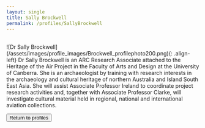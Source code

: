 ```yaml
---
layout: single
title: Sally Brockwell
permalink: /profiles/SallyBrockwell
---
```

<br>
![Dr Sally Brockwell](/assets/images/profile_images/Brockwell_profilephoto200.png){: .align-left}
Dr Sally Brockwell is an ARC Research Associate attached to the Heritage of the Air Project in the Faculty of Arts and Design at the University of Canberra. She is an archaeologist by training with research interests in the archaeology and cultural heritage of northern Australia and Island South East Asia. She will assist Associate Professor Ireland to coordinate project research activities and, together with Associate Professor Clarke, will investigate cultural material held in regional, national and international aviation collections.

<p><a href="http://www.heritageoftheair.org.au/profiles"><button class="button">Return to profiles</button></a></p>
